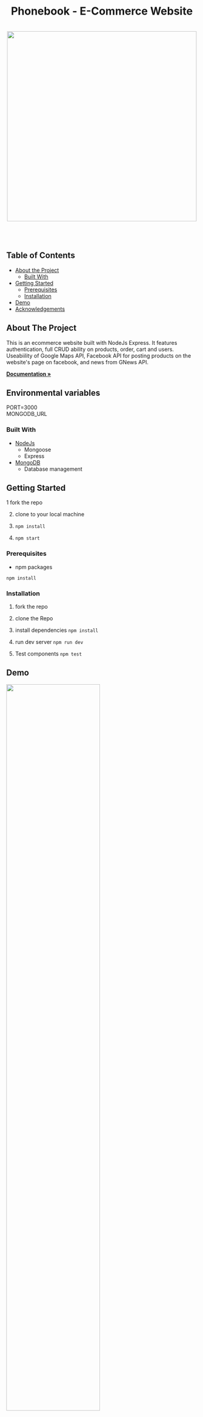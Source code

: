
<p align="center">
  <h1 align="center">Phonebook - E-Commerce Website</h1>

  <p align="center">
    <br>
  <img src="https://github.com/Orshimon810/WebApp-Phone-Store/assets/113368830/81a5bdf5-0426-477c-b522-feb5d01b7ded" width="500">
    
  </p>
</p>
<br><br>
              
<!-- TABLE OF CONTENTS -->
## Table of Contents

* [About the Project](#about-the-project)
  * [Built With](#built-with)
* [Getting Started](#getting-started)
  * [Prerequisites](#prerequisites)
  * [Installation](#installation)
* [Demo](#demo) 
* [Acknowledgements](#acknowledgements)

<!-- ABOUT THE PROJECT -->
## About The Project
This is an ecommerce website  built with NodeJs Express. It features authentication, full CRUD ability on products, order, cart and users.
Useabiility of Google Maps API, Facebook API for posting products on the website's page on facebook, and news from GNews API.

<a href="https://github.com/Orshimon810/WebApp-Phone-Store/tree/dev"><strong>Documentation »</strong></a>


## Environmental variables
PORT=3000<br />
MONGODB_URL<br />

### Built With
* [NodeJs](http://nodejs.org)
  * Mongoose
  * Express
* [MongoDB](https://mongodb.com)
  * Database management

<!-- GETTING STARTED -->
## Getting Started

1 fork the repo

2. clone to your local machine

3. ```npm install```

4. ```npm start```

### Prerequisites
* npm packages

```npm install```

### Installation

1. fork the repo

2. clone the Repo

3. install dependencies 
```npm install```

4. run dev server
```npm run dev```

5. Test components
```npm test```

<!-- ROADMAP -->


<!-- CONTRIBUTING -->


<!-- CONTACT 
[LinkedIn]
## Contact
-->



## Demo
[<img src="https://img001.prntscr.com/file/img001/Zjm8gmCOQ8SoZOZf_br1HA.png" width="70%">](https://www.veed.io/embed/19b1ee62-63e7-4ea0-a3af-120918d50327)


<!-- ACKNOWLEDGEMENTS -->
## Acknowledgements
* Stackoverflow
* ChatGPT
* Facebook, Google
* ASUS, OnePlus, Apple, Samsung, Xiaomi, Lenovo, HP


